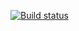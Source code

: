 [![Build status](https://ci.appveyor.com/api/projects/status/cgsv27tksjdunlr1/branch/main?svg=true)](https://ci.appveyor.com/project/Evgeniya1998/web/branch/main)
